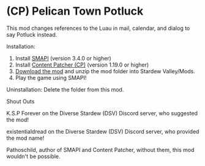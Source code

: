 # (CP) Pelican Town Potluck
This mod changes references to the Luau in mail, calendar, and dialog to say Potluck instead.


Installation:
1. Install <a href="https://smapi.io/">SMAPI</a> (version 3.4.0 or higher)
2. Install <a href="https://www.nexusmods.com/stardewvalley/mods/1915">Content Patcher (CP)</a> (version 1.19.0 or higher)
3. <a href="https://github.com/LenneDalben/StardewValleyModsGPL/releases/">Download the mod</a> and unzip the mod folder into Stardew Valley/Mods.
4. Play the game using SMAPI!

Uninstallation:
Delete the folder from this mod.

Shout Outs

K.S.P Forever on the Diverse Stardew (DSV) Discord server, who suggested the mod!

existentialdread on the Diverse Stardew (DSV) Discord server, who provided the mod name!

Pathoschild, author of SMAPI and Content Patcher, without them, this mod wouldn't be possible.
